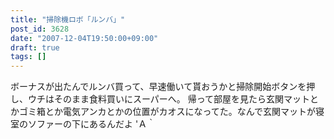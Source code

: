 ```yaml
---
title: "掃除機ロボ「ルンバ」"
post_id: 3628
date: "2007-12-04T19:50:00+09:00"
draft: true
tags: []
---
```



ボーナスが出たんでルンバ買って、早速働いて貰おうかと掃除開始ボタンを押し、ウチはそのまま食料買いにスーパーへ。 帰って部屋を見たら玄関マットとかゴミ箱とか電気アンカとかの位置がカオスになってた。なんで玄関マットが寝室のソファーの下にあるんだよ 'Ａ｀
